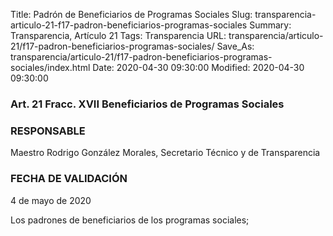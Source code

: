 Title: Padrón de Beneficiarios de Programas Sociales
Slug: transparencia-articulo-21-f17-padron-beneficiarios-programas-sociales
Summary: Transparencia, Artículo 21
Tags: Transparencia
URL: transparencia/articulo-21/f17-padron-beneficiarios-programas-sociales/
Save_As: transparencia/articulo-21/f17-padron-beneficiarios-programas-sociales/index.html
Date: 2020-04-30 09:30:00
Modified: 2020-04-30 09:30:00


### Art. 21 Fracc. XVII Beneficiarios de Programas Sociales

### RESPONSABLE

Maestro Rodrigo González Morales, Secretario Técnico y de Transparencia

### FECHA DE VALIDACIÓN

4 de mayo de 2020

Los padrones de beneficiarios de los programas sociales;



